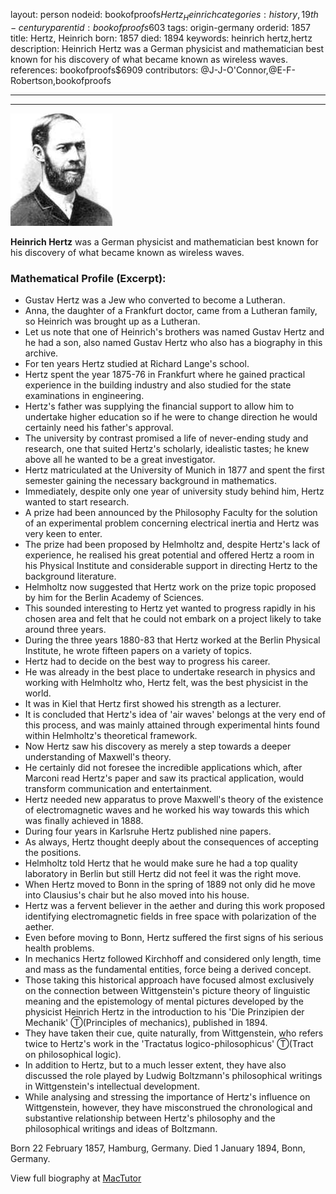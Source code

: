 layout: person
nodeid: bookofproofs$Hertz_Heinrich
categories: history,19th-century
parentid: bookofproofs$603
tags: origin-germany
orderid: 1857
title: Hertz, Heinrich
born: 1857
died: 1894
keywords: heinrich hertz,hertz
description: Heinrich Hertz was a German physicist and mathematician best known for his discovery of what became known as wireless waves.
references: bookofproofs$6909
contributors: @J-J-O'Connor,@E-F-Robertson,bookofproofs

---



---

![Hertz_Heinrich.jpg](https://github.com/bookofproofs/bookofproofs.github.io/blob/main/_sources/_assets/images/portraits/Hertz_Heinrich.jpg?raw=true)

**Heinrich Hertz** was a German physicist and mathematician best known for his discovery of what became known as wireless waves.

### Mathematical Profile (Excerpt):
* Gustav Hertz was a Jew who converted to become a Lutheran.
* Anna, the daughter of a Frankfurt doctor, came from a Lutheran family, so Heinrich was brought up as a Lutheran.
* Let us note that one of Heinrich's brothers was named Gustav Hertz and he had a son, also named Gustav Hertz who also has a biography in this archive.
* For ten years Hertz studied at Richard Lange's school.
* Hertz spent the year 1875-76 in Frankfurt where he gained practical experience in the building industry and also studied for the state examinations in engineering.
* Hertz's father was supplying the financial support to allow him to undertake higher education so if he were to change direction he would certainly need his father's approval.
* The university by contrast promised a life of never-ending study and research, one that suited Hertz's scholarly, idealistic tastes; he knew above all he wanted to be a great investigator.
* Hertz matriculated at the University of Munich in 1877 and spent the first semester gaining the necessary background in mathematics.
* Immediately, despite only one year of university study behind him, Hertz wanted to start research.
* A prize had been announced by the Philosophy Faculty for the solution of an experimental problem concerning electrical inertia and Hertz was very keen to enter.
* The prize had been proposed by Helmholtz and, despite Hertz's lack of experience, he realised his great potential and offered Hertz a room in his Physical Institute and considerable support in directing Hertz to the background literature.
* Helmholtz now suggested that Hertz work on the prize topic proposed by him for the Berlin Academy of Sciences.
* This sounded interesting to Hertz yet wanted to progress rapidly in his chosen area and felt that he could not embark on a project likely to take around three years.
* During the three years 1880-83 that Hertz worked at the Berlin Physical Institute, he wrote fifteen papers on a variety of topics.
* Hertz had to decide on the best way to progress his career.
* He was already in the best place to undertake research in physics and working with Helmholtz who, Hertz felt, was the best physicist in the world.
* It was in Kiel that Hertz first showed his strength as a lecturer.
* It is concluded that Hertz's idea of 'air waves' belongs at the very end of this process, and was mainly attained through experimental hints found within Helmholtz's theoretical framework.
* Now Hertz saw his discovery as merely a step towards a deeper understanding of Maxwell's theory.
* He certainly did not foresee the incredible applications which, after Marconi read Hertz's paper and saw its practical application, would transform communication and entertainment.
* Hertz needed new apparatus to prove Maxwell's theory of the existence of electromagnetic waves and he worked his way towards this which was finally achieved in 1888.
* During four years in Karlsruhe Hertz published nine papers.
* As always, Hertz thought deeply about the consequences of accepting the positions.
* Helmholtz told Hertz that he would make sure he had a top quality laboratory in Berlin but still Hertz did not feel it was the right move.
* When Hertz moved to Bonn in the spring of 1889 not only did he move into Clausius's chair but he also moved into his house.
* Hertz was a fervent believer in the aether and during this work proposed identifying electromagnetic fields in free space with polarization of the aether.
* Even before moving to Bonn, Hertz suffered the first signs of his serious health problems.
* In mechanics Hertz followed Kirchhoff and considered only length, time and mass as the fundamental entities, force being a derived concept.
* Those taking this historical approach have focused almost exclusively on the connection between Wittgenstein's picture theory of linguistic meaning and the epistemology of mental pictures developed by the physicist Heinrich Hertz in the introduction to his 'Die Prinzipien der Mechanik' Ⓣ(Principles of mechanics), published in 1894.
* They have taken their cue, quite naturally, from Wittgenstein, who refers twice to Hertz's work in the 'Tractatus logico-philosophicus' Ⓣ(Tract on philosophical logic).
* In addition to Hertz, but to a much lesser extent, they have also discussed the role played by Ludwig Boltzmann's philosophical writings in Wittgenstein's intellectual development.
* While analysing and stressing the importance of Hertz's influence on Wittgenstein, however, they have misconstrued the chronological and substantive relationship between Hertz's philosophy and the philosophical writings and ideas of Boltzmann.

Born 22 February 1857, Hamburg, Germany. Died 1 January 1894, Bonn, Germany.

View full biography at [MacTutor](https://mathshistory.st-andrews.ac.uk/Biographies/Hertz_Heinrich/)
